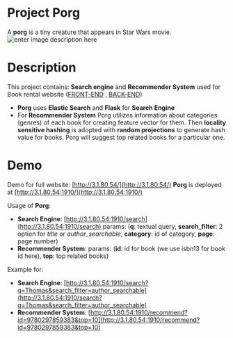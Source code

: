 # Project Porg

A **porg** is a tiny creature that appears in Star Wars movie.
![enter image description here](https://jedibusiness.com/images/actionFigures/Disney-Elite-Series-Die-Cast/Porg-2_Big_6.jpg)
# Description

This project contains: **Search engine** and **Recommender System** used for Book rental website ([FRONT-END](https://github.com/truongdo619/UET_BookRentalLibrary) , [BACK-END](https://github.com/dhphong/UET_BookRentalLibrary_Backend)) 

- **Porg** uses  **Elastic Search** and **Flask** for **Search Engine**
- For **Recommender System** Porg utilizes information about categories (genres) of each book for creating feature vector for them. Then **locality sensitive hashing** is adopted with **random projections** to generate hash value for books. Porg will suggest top related books for a particular one.

# Demo

Demo for full website: [http://3.1.80.54/](http://3.1.80.54/)
**Porg** is deployed at [http://3.1.80.54:1910/](http://3.1.80.54:1910/) 

Usage of **Porg**:
- **Search Engine**: [http://3.1.80.54:1910/search](http://3.1.80.54:1910/search)
params: (**q**: textual query,  **search_filter**: 2 option for *title* or *author_searchable*, **category**: id of category, **page**: page number)
- **Recommender System**: 
params: (**id**: id for book (we use isbn13 for book id here), **top**: top related books)

Example for:
- **Search Engine**: [http://3.1.80.54:1910/search?q=Thomas&search_filter=author_searchable](http://3.1.80.54:1910/search?q=Thomas&search_filter=author_searchable)
- **Recommender System**: [http://3.1.80.54:1910/recommend?id=9780297859383&top=10](http://3.1.80.54:1910/recommend?id=9780297859383&top=10)
